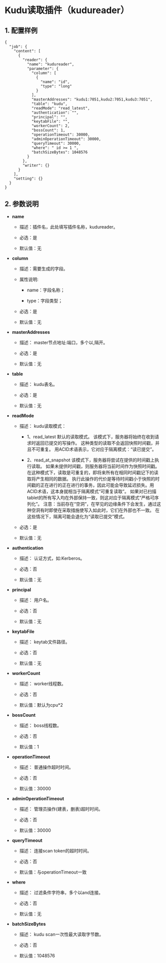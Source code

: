 # Kudu读取插件（kudureader）

## 1. 配置样例

```
{
  "job": {
    "content": [
      {
        "reader": {
          "name": "kudureader",
          "parameter": {
            "column": [
              {
                "name": "id",
                "type": "long"
              }
            ],
            "masterAddresses": "kudu1:7051,kudu2:7051,kudu3:7051",
            "table": "kudu",
            "readMode": "read_latest",
            "authentication": "",
            "principal": "",
            "keytabFile": "",
            "workerCount": 2,
            "bossCount": 1,
            "operationTimeout": 30000,
            "adminOperationTimeout": 30000,
            "queryTimeout": 30000,
            "where": " id >= 1 ",
            "batchSizeBytes": 1048576
          }
        },
        "writer": {}
      }
    ],
    "setting": {}
  }
}
```

## 2. 参数说明

* **name**
  
  * 描述：插件名，此处填写插件名称，kudureader。
  
  * 必选：是 
  
  * 默认值：无 

* **column**
  
  * 描述：需要生成的字段。
  
  * 属性说明:
    
    * name：字段名称；
         
    * type：字段类型；
  
  * 必选：是
  
  * 默认值：无
  
* **masterAddresses**
  
  * 描述： master节点地址:端口，多个以,隔开。
  
  * 必选：是 
  
  * 默认值：无 
  
* **table**
  
  * 描述： kudu表名。
  
  * 必选：是 
  
  * 默认值：无   
  
* **readMode**
  
  * 描述： kudu读取模式：
    
    * 1、read_latest 
    默认的读取模式。
    该模式下，服务器将始终在收到请求时返回已提交的写操作。
    这种类型的读取不会返回快照时间戳，并且不可重复。
    用ACID术语表示，它对应于隔离模式：“读已提交”。
    
    * 2、read_at_snapshot 
    该模式下，服务器将尝试在提供的时间戳上执行读取。
    如果未提供时间戳，则服务器将当前时间作为快照时间戳。
    在这种模式下，读取是可重复的，即将来所有在相同时间戳记下的读取将产生相同的数据。
    执行此操作的代价是等待时间戳小于快照的时间戳的正在进行的正在进行的事务，因此可能会导致延迟损失。用ACID术语，这本身就相当于隔离模式“可重复读取”。
    如果对已扫描tablet的所有写入均在外部保持一致，则这对应于隔离模式“严格可序列化”。
    注意：当前存在“空洞”，在罕见的边缘条件下会发生，通过这种空洞有时即使在采取措施使写入如此时，它们在外部也不一致。
    在这些情况下，隔离可能会退化为“读取已提交”模式。
  
  * 必选：是 
  
  * 默认值：无   
  
* **authentication**
  
  * 描述： 认证方式，如:Kerberos。
  
  * 必选：否 
  
  * 默认值：无   
  
* **principal**
  
  * 描述： 用户名。
  
  * 必选：否 
  
  * 默认值：无   
  
* **keytabFile**
  
  * 描述： keytab文件路径。
  
  * 必选：否 
  
  * 默认值：无   
  
* **workerCount**
  
  * 描述： worker线程数。
  
  * 必选：否 
  
  * 默认值：默认为cpu*2  
  
* **bossCount**
  
  * 描述： boss线程数。
  
  * 必选：否 
  
  * 默认值：1  
  
* **operationTimeout**
  
  * 描述： 普通操作超时时间。
  
  * 必选：否 
  
  * 默认值：30000  
  
* **adminOperationTimeout**
  
  * 描述： 管理员操作(建表，删表)超时时间。
  
  * 必选：否 
  
  * 默认值：30000  
  
* **queryTimeout**
  
  * 描述： 连接scan token的超时时间。
  
  * 必选：否 
  
  * 默认值：与operationTimeout一致  
  
* **where**
  
  * 描述： 过滤条件字符串，多个以and连接。
  
  * 必选：否 
  
  * 默认值：无 
  
* **batchSizeBytes**
  
  * 描述： kudu scan一次性最大读取字节数。
  
  * 必选：否 
  
  * 默认值：1048576 
